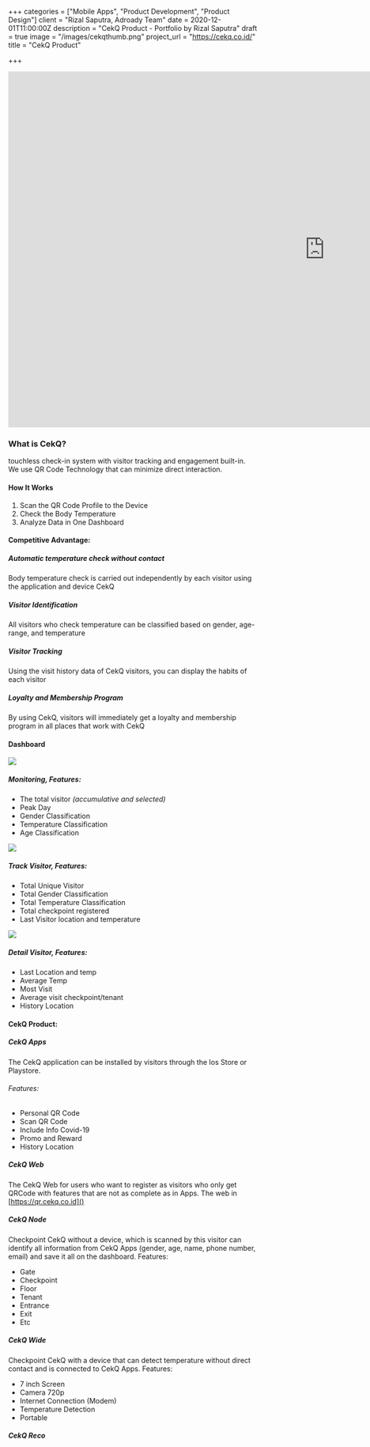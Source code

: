 +++
categories = ["Mobile Apps", "Product Development", "Product Design"]
client = "Rizal Saputra, Adroady Team"
date = 2020-12-01T11:00:00Z
description = "CekQ Product - Portfolio by Rizal Saputra"
draft = true
image = "/images/cekqthumb.png"
project_url = "https://cekq.co.id/"
title = "CekQ Product"

+++
<div class="videoWrapper"><iframe width="1280" height="720" src="https://www.youtube.com/embed/ASZszZC6exE" frameborder="0" allow="accelerometer; autoplay; clipboard-write; encrypted-media; gyroscope; picture-in-picture" allowfullscreen></iframe></div>

### **What is CekQ?**

touchless check-in system with visitor tracking and engagement built-in. We use QR Code Technology that can minimize direct interaction.

#### **How It Works**

1. Scan the QR Code Profile to the Device
2. Check the Body Temperature
3. Analyze Data in One Dashboard

#### **Competitive Advantage:**

##### **Automatic temperature check without contact**

Body temperature check is carried out independently by each visitor using the application and device CekQ

##### **Visitor Identification**

All visitors who check temperature can be classified based on gender, age-range, and temperature

##### **Visitor Tracking**

Using the visit history data of CekQ visitors, you can display the habits of each visitor

##### **Loyalty and Membership Program**

By using CekQ, visitors will immediately get a loyalty and membership program in all places that work with CekQ

#### **Dashboard**

![](/images/cekq1.png)

##### Monitoring, Features:

* The total visitor _(accumulative and selected)_
* Peak Day
* Gender Classification
* Temperature Classification
* Age Classification

![](/images/cekq2.png)

##### Track Visitor, Features:

* Total Unique Visitor
* Total Gender Classification
* Total Temperature Classification
* Total checkpoint registered
* Last Visitor location and temperature

![](/images/cekq3-1.png)

##### Detail Visitor, Features:

* Last Location and temp
* Average Temp
* Most Visit
* Average visit checkpoint/tenant
* History Location

#### **CekQ Product:**

##### **CekQ Apps**

The CekQ application can be installed by visitors through the Ios Store or Playstore.

###### Features:

* Personal QR Code
* Scan QR Code
* Include Info Covid-19
* Promo and Reward
* History Location

##### **CekQ Web**

The CekQ Web for users who want to register as visitors who only get QRCode with features that are not as complete as in Apps. The web in [https://qr.cekq.co.id]()

##### **CekQ Node**

Checkpoint CekQ without a device, which is scanned by this visitor can identify all information from CekQ Apps (gender, age, name, phone number, email) and save it all on the dashboard. Features:

* Gate
* Checkpoint
* Floor
* Tenant
* Entrance
* Exit
* Etc

##### **CekQ Wide**

Checkpoint CekQ with a device that can detect temperature without direct contact and is connected to CekQ Apps. Features:

* 7 inch Screen
* Camera 720p
* Internet Connection (Modem)
* Temperature Detection
* Portable

##### **CekQ Reco**